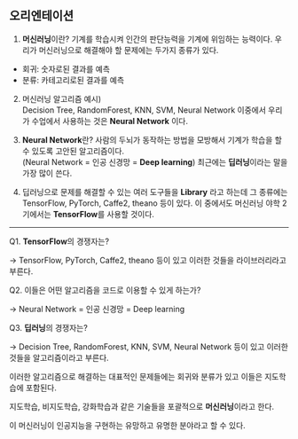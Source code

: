 ## 오리엔테이션

1. **머신러닝**이란? 기계를 학습시켜 인간의 판단능력을 기계에 위임하는 능력이다.
우리가 머신러닝으로 해결해야 할 문제에는 두가지 종류가 있다.

- 회귀: 숫자로된 결과를 예측
- 분류: 카테고리로된 결과를 예측

2. 머신러닝 알고리즘 예시)   
Decision Tree, RandomForest, KNN, SVM, Neural Network 이중에서 우리가 수업에서 사용하는 것은 **Neural Network** 이다.

3. **Neural Network**란? 사람의 두뇌가 동작하는 방법을 모방해서 기계가 학습을 할 수 있도록 고안된 알고리즘이다.  
(Neural Network = 인공 신경망  = **Deep learning**) 최근에는 **딥러닝**이라는 말을 가장 많이 쓴다.

4. 딥러닝으로 문제를 해결할 수 있는 여러 도구들을 **Library** 라고 하는데 그 종류에는 TensorFlow, PyTorch, Caffe2, theano 등이 있다. 이 중에서도 머신러닝 야학 2기에서는 **TensorFlow**를 사용할 것이다.

* * *


Q1. **TensorFlow**의 경쟁자는?

 -> TensorFlow, PyTorch, Caffe2, theano 등이 있고 이러한 것들을 라이브러리라고 부른다.

Q2. 이들은 어떤 알고리즘을 코드로 이용할 수 있게 하는가?

 -> Neural Network = 인공 신경망  = Deep learning

Q3. **딥러닝**의 경쟁자는?

 -> Decision Tree, RandomForest, KNN, SVM, Neural Network 등이 있고 이러한 것들을 알고리즘이라고 부른다.

이러한 알고리즘으로 해결하는 대표적인 문제들에는 회귀와 분류가 있고 이들은 지도학습에 포함된다.

지도학습, 비지도학습, 강화학습과 같은 기술들을 포괄적으로 **머신러닝**이라고 한다.

이 머신러닝이 인공지능을 구현하는 유망하고 유명한 분야라고 할 수 있다. 
